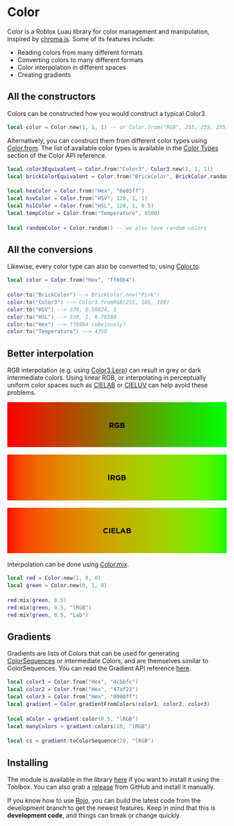 # Color

Color is a Roblox Luau library for color management and manipulation, inspired by [chroma.js](https://vis4.net/chromajs/). Some of its features include:

- Reading colors from many different formats
- Converting colors to many different formats
- Color interpolation in different spaces
- Creating gradients

## All the constructors

Colors can be constructed how you would construct a typical Color3.

```lua
local color = Color.new(1, 1, 1) -- or Color.from("RGB", 255, 255, 255)
```

Alternatively, you can construct them from different color types using [Color.from](api/color/#colorfrom). The list of available color types is available in the [Color Types](api/color/#color-types) section of the Color API reference.

```lua
local color3Equivalent = Color.from("Color3", Color3.new(1, 1, 1))
local brickColorEquivalent = Color.from("BrickColor", BrickColor.random())

local hexColor = Color.from("Hex", "6e05ff")
local hsvColor = Color.from("HSV", 120, 1, 1)
local hslColor = Color.from("HSL", 120, 1, 0.5)
local tempColor = Color.from("Temperature", 6500)

local randomColor = Color.random() -- we also have random colors
```

## All the conversions

Likewise, every color type can also be converted to, using [Color.to](api/color/#colorto).

```lua
local color = Color.from("Hex", "ff69b4")

color:to("BrickColor") --> BrickColor.new("Pink")
color:to("Color3") --> Color3.fromRGB(255, 105, 180)
color:to("HSV") --> 330, 0.58824, 1
color:to("HSL") --> 330, 1, 0.70588
color:to("Hex") --> ff69b4 (obviously)
color:to("Temperature") --> 4358
```

## Better interpolation

RGB interpolation (e.g. using [Color3.Lerp](https://developer.roblox.com/en-us/api-reference/datatype/Color3#functions)) can result in grey or dark intermediate colors. Using linear RGB, or interpolating in perceptually uniform color spaces such as [CIELAB](https://en.wikipedia.org/wiki/CIELAB_color_space) or [CIELUV](https://en.wikipedia.org/wiki/CIELUV) can help avoid these problems.

![RGB interpolation between red and green](images/rgb-interpolation.png)

![lRGB interpolation between red and green](images/lrgb-interpolation.png)

![CIELAB interpolation between red and green](images/lab-interpolation.png)

Interpolation can be done using [Color.mix](api/color/#colormix).

```lua
local red = Color.new(1, 0, 0)
local green = Color.new(0, 1, 0)

red:mix(green, 0.5)
red:mix(green, 0.5, "lRGB")
red:mix(green, 0.5, "Lab")
```

## Gradients

Gradients are lists of Colors that can be used for generating [ColorSequences](https://developer.roblox.com/api-reference/datatype/ColorSequence) or intermediate Colors, and are themselves similar to ColorSequences. You can read the Gradient API reference [here](api/gradient/).

```lua
local color1 = Color.from("Hex", "4cbbfc")
local color2 = Color.from("Hex", "47af22")
local color3 = Color.from("Hex", "0000ff")
local gradient = Color.gradientFromColors(color1, color2, color3)

local aColor = gradient:color(0.5, "lRGB")
local manyColors = gradient:colors(10, "lRGB")

local cs = gradient:toColorSequence(20, "lRGB")
```

## Installing

The module is available in the library [here](https://roblox.com/library/7933448750) if you want to install it using the Toolbox. You can also grab a [release](https://github.com/Blupo/Color/releases) from GitHub and install it manually.

If you know how to use [Rojo](https://rojo.space), you can build the latest code from the development branch to get the newest features. Keep in mind that this is **development code**, and things can break or change quickly.